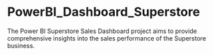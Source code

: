 # PowerBI_Dashboard_Superstore
The Power BI Superstore Sales Dashboard project aims to provide comprehensive insights into the sales performance of the Superstore business. 
